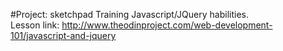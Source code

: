 #Project: sketchpad
Training Javascript/JQuery habilities.<br />
Lesson link: http://www.theodinproject.com/web-development-101/javascript-and-jquery
